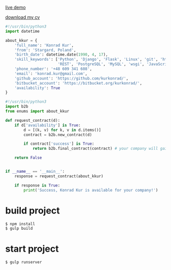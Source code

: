 [live demo](https://kurkonrad.github.io/summary/)

[download my cv](https://kurkonrad.github.io/summary/assets/Konrad_Kur_CV.pdf)

```python
#!/usr/bin/python3
import datetime

about_kkur = {
    'full_name': 'Konrad Kur',
    'from': 'Stargard, Poland',
    'birth_date': datetime.date(1990, 4, 17),
    'skill_keywords': ['Python', 'Django', 'Flask', 'Linux', 'git', 'http',
                       'REST', 'PostgreSQL', 'MySQL', 'wsgi', 'JavaScript'],
    'phone_number': '+48 609 341 608',
    'email': 'konrad.kur@gmail.com',
    'github_account': 'https://github.com/kurkonrad/',
    'bitbucket_account': 'https://bitbucket.org/kurkonrad/',
    'availability': True
}
```

```python
#!/usr/bin/python3
import b2b
from enums import about_kkur

def request_contract(d):
    if d['availability'] is True:
        d = [(k, v) for k, v in d.items()]
        contract = b2b.new_contract(d)

        if contract['success'] is True:
            return b2b.final_contract(contract) # your company will gain

    return False


if __name__ == '__main__':
    response = request_contract(about_kkur)

    if response is True:
        print('Success, Konrad Kur is available for your company!')
```

# build project
```shell
$ npm install
$ gulp build
```
# start project
```shell
$ gulp runserver
```
